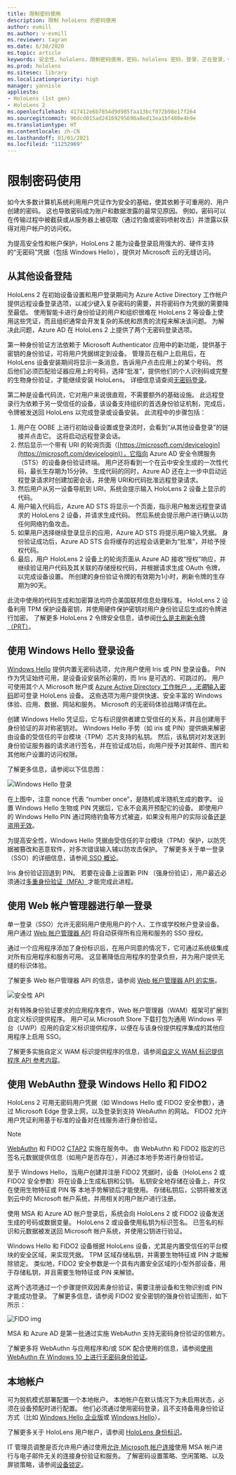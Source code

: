 ```yaml
---
title: 限制密码使用
description: 限制 holoLens 的密码使用
author: evmill
ms.author: v-evmill
ms.reviewer: tagran
ms.date: 6/30/2020
ms.topic: article
keywords: 安全性，hololens，限制密码使用，密码，hololens 密码，登录，正在登录，windows hello，hello，windows 帐户管理器，FIDO2 登录，FIDO 2，WEBAUTHN，本地帐户，hololens 安全
ms.prod: hololens
ms.sitesec: library
ms.localizationpriority: high
manager: yannisle
appliesto:
- HoloLens (1st gen)
- HoloLens 2
ms.openlocfilehash: 417412e6b7854d9d985faa13bcf072b98e17f264
ms.sourcegitcommit: 96dcd015ad24169295690a8ed13ea1bf480e4b9e
ms.translationtype: HT
ms.contentlocale: zh-CN
ms.lasthandoff: 01/01/2021
ms.locfileid: "11252969"
---
```

# 限制密码使用

如今大多数计算机系统利用用户凭证作为安全的基础，使其依赖于可重用的、用户创建的密码。 这也导致密码成为账户和数据泄露的最常见原因。 例如，密码可以在传输过程中被截获或从服务器上被窃取（通过钓鱼或密码喷射攻击）并泄露以获得对用户帐户的访问权。

为提高安全性和帐户保护，HoloLens 2 能为设备登录启用强大的、硬件支持的“无密码”凭据（包括 Windows Hello），提供对 Microsoft 云的无缝访问。 

## 从其他设备登陆

HoloLens 2 在初始设备设置和用户登录期间为 Azure Active Directory 工作帐户提供远程设备登录选项，以减少键入复杂密码的需要，并将密码作为凭据的需要降至最低。 使用智能卡进行身份验证的用户和组织很难在 HoloLens 2 等设备上使用这些凭证，而且组织通常会开发复杂的系统和昂贵的流程来解决该问题。 为解决此问题，Azure AD 在 HoloLens 2 上提供了两个无密码登录选项。 

第一种身份验证方法依赖于 Microsoft Authenticator 应用中的新功能，提供基于密钥的身份验证，可将用户凭据绑定到设备。 管理员在租户上启用后，在 HoloLens 设备安装期间将显示一条消息，告诉用户点击应用上的某个号码。 然后他们必须匹配验证器应用上的号码，选择“批准”，提供他们的个人识别码或完整的生物身份验证，才能继续安装 HoloLens。 详细信息请查阅[无密码登录](https://docs.microsoft.com/azure/active-directory/authentication/howto-authentication-passwordless-phone)。

第二种是设备代码流，它对用户来说很直观，不需要额外的基础设施。  此远程登录行为依赖于另一受信任的设备，该设备支持组织的首选身份验证机制，完成后，令牌被发送回 HoloLens 以完成登录或设备安装。 此流程中的步骤包括：

  1.    用户在 OOBE 上进行初始设备设置或登录流时，会看到“从其他设备登录”的链接并点击它。 这将启动远程登录会话。
  2.    然后显示一个带有 URI 的轮询页面（[https://microsoft.com/devicelogin](https://microsoft.com/devicelogin)），它指向 Azure AD 安全令牌服务（STS）的设备身份验证终端。 用户还将看到一个在云中安全生成的一次性代码，最长生存期为15分钟。 生成代码的同时，Azure AD 还在上一步中启动远程登录请求时创建加密会话，并使用 URI和代码批准远程登录请求。 
  3.    然后用户从另一设备导航到 URI，系统会提示输入 HoloLens 2 设备上显示的代码。 
  4.    用户输入代码后，Azure AD STS 将显示一个页面，指示用户触发远程登录请求的 HoloLens 2 设备，并请求生成代码。 然后系统会提示用户进行确认以防任何网络钓鱼攻击。 
  5.    如果用户选择继续登录显示的应用，Azure AD STS 将提示用户输入凭据。 身份验证成功后，Azure AD STS 会将缓存的远程会话更新为“批准”，并给予授权代码。
  6.    最后，用户 HoloLens 2 设备上的轮询页面从 Azure AD 接收“授权”响应，并继续验证用户代码及其关联的存储授权代码，并根据请求生成 OAuth 令牌，以完成设备设置。 所创建的身份验证令牌的有效期为1小时，刷新令牌的生存期为90天。 

此流中使用的代码生成和加密算法均符合美国联邦信息处理标准。 HoloLens 2 设备利用 TPM 保护设备密钥，并使用硬件保护密钥对用户身份验证后生成的令牌进行加密。 了解更多 HoloLens 2 令牌安全信息，请参阅[什么是主刷新令牌（PRT）](https://docs.microsoft.com/azure/active-directory/devices/concept-primary-refresh-token)。

## 使用 Windows Hello 登录设备

[Windows Hello](https://docs.microsoft.com/windows/security/identity-protection/hello-for-business/hello-identity-verification) 提供内置无密码选项，允许用户使用 Iris 或 PIN 登录设备。 PIN 作为凭证始终可用，是设备设安装所必需的，而 Iris 是可选的、可跳过的。 用户可使用其个人 Microsoft 帐户或 [Azure Active Directory 工作帐户 *，无需*输入密码](https://docs.microsoft.com/azure/active-directory/authentication/concept-authentication-passwordless)即可登录 HoloLens 设备。 这些选项为用户提供快速、安全丰富的 Windows 体验、应用、数据、网站和服务。 Microsoft 的无密码体验战略详情在此。

创建 Windows Hello 凭证后，它与标识提供者建立受信任的关系，并且创建用于身份验证的非对称密钥对。 Windows Hello 手势（如 iris 或 PIN）提供熵来解密由设备的受信任的平台模块（TPM）芯片支持的私钥。 然后，该私钥对对发送到身份验证服务器的请求进行签名，并在验证成功后，向用户授予对其邮件、图片和其他帐户设置的访问权限。 

了解更多信息，请参阅以下信息图：

  ![Windows Hello 登录](images/security-hello-sign-in.png)
  
在上图中，注意 nonce 代表 “number once”，是随机或半随机生成的数字。 设置 Windows Hello 生物或 PIN 凭据后，它永不会离开预配它的设备。 即使用户的 Windows Hello PIN 通过网络钓鱼等方式被盗，如果没有用户的实际设备[还是盗用无效](https://docs.microsoft.com/windows/security/identity-protection/hello-for-business/hello-why-pin-is-better-than-password)。 

为提高安全性，Windows Hello 凭据由受信任的平台模块（TPM）保护，以防凭据被篡改和恶意软件，对多次错误输入辅以防攻击保护。 了解更多关于单一登录 （SSO）的详细信息，请参阅[ SSO 概论](https://docs.microsoft.com/azure/active-directory/manage-apps/what-is-single-sign-on)。

Iris 身份验证回退到 PIN。 若要在设备上设置新 PIN （强身份验证），用户最近必须通过[多重身份验证（MFA）](https://docs.microsoft.com/azure/active-directory/authentication/concept-mfa-howitworks)才能完成此进程。

## 使用 Web 帐户管理器进行单一登录 

单一登录（SSO）允许无密码用户使用用户的个人、工作或学校帐户登录设备。 用户通过 [Web 帐户管理器 API](https://docs.microsoft.com/uwp/api/Windows.Security.Authentication.Web.Provider?view=winrt-19041&preserve-view=true) 将自动获得所有应用和服务的 SSO 授权。

通过一个应用程序添加了身份标识后，在用户同意的情况下，它可通过系统级集成对所有应用程序和服务可用。 这显著降低应用程序的登录负担，并为用户提供无缝的标识体验。

了解更多 Web 帐户管理器 API 的信息，请参阅 [Web 帐户管理器 API 的实施](https://docs.microsoft.com/windows/uwp/security/web-account-manager)。

  ![安全性 API](images/security-api-img.png)
  
对有特殊身份验证要求的应用程序套件，Web 帐户管理器（WAM）框架可扩展到自定义标识提供程序。 用户可从 Microsoft Store 下载打包为通用 Windows 平台（UWP）应用的自定义标识提供程序，以便在与该身份提供程序集成的其他应用程序上启用 SSO。 

了解更多实施自定义 WAM 标识提供程序的信息，请参阅[自定义 WAM 标识提供程序 API 参考内容](https://docs.microsoft.com/uwp/api/Windows.Security.Authentication.Web.Provider?view=winrt-19041&preserve-view=true)。

## 使用 WebAuthn 登录 Windows Hello 和 FIDO2

HoloLens 2 可用无密码用户凭据（如 Windows Hello 或 FIDO2 安全参数），通过 Microsoft Edge 登录上网，以及登录到支持 WebAuthn 的网站。 FIDO2 允许用户凭证利用基于标准的设备对在线服务进行身份验证。

> [!Note] 
> [WebAuthn](https://www.w3.org/TR/webauthn/) 和 FIDO2 [CTAP2](https://fidoalliance.org/specs/fido-v2.0-ps-20190130/fido-client-to-authenticator-protocol-v2.0-ps-20190130.html) 实施在服务中。 由 WebAuthn 和 FIDO2 指定的已签名元数据提供信息（如用户是否存在），并通过本地手势进行身份验证。

至于 Windows Hello，当用户创建并注册 FIDO2 凭据时，设备（HoloLens 2 或 FIDO2 安全参数）将在设备上生成私钥和公钥。 私钥安全地存储在设备上，并仅在使用生物特征或 PIN 等 本地手势解锁后才能使用。 存储私钥后，公钥将被发送到云中的 Microsoft 帐户系统，并用相关的用户账户进行注册。

使用 MSA 和 Azure AD 帐户登录后，系统会向 HoloLens 2 或 FIDO2 设备发送生成的号码或数据变量。 HoloLens 2 或设备使用私钥为标识签名。 已签名的标识和元数据被发送回 Microsoft 帐户系统，并使用公钥进行验证。

Windows Hello 和 FIDO2 设备根据 HoloLens 设备，尤其是内置受信任的平台模块的安全区域，来实现凭据。 TPM 区域存储私钥，并需要生物特征或 PIN 才能解除锁定。 类似地，FIDO2 安全参数是一个具有内置安全区域的小型外部设备，用于存储私钥，并且需要生物特征或 PIN 来解锁。

这两个选项通过一个步骤提供双因素身份验证，需要注册设备和生物识别或 PIN 才能成功登录。 了解更多信息，请参阅 FIDO2 安全密钥的强身份验证图形，如下所示：

  ![FIDO img](images/security-fido2-whfb.png)

MSA 和 Azure AD 是第一批通过实施 WebAuthn 支持无密码身份验证的信赖方。 

了解更多将 WebAuthn 与应用程序和/或 SDK 配合使用的信息，请参阅[使用 WebAuthn 在 Windows 10 上进行无密码身份验证](https://docs.microsoft.com/windows/security/identity-protection/hello-for-business/webauthnapis)。

## 本地帐户

可为脱机模式部署配置一个本地帐户。 本地帐户在默认情况下为未启用状态，必须在设备预配时进行配置。 他们必须通过使用密码登录，且不支持备用身份验证方式（比如 [Windows Hello 企业版](https://docs.microsoft.com/windows/security/identity-protection/hello-for-business/hello-overview)或 [Windows Hello](https://docs.microsoft.com/windows-hardware/design/device-experiences/windows-hello)）。 

了解更多关于 HoloLens 用户帐户，请参阅 [HoloLens 身份标识](https://docs.microsoft.com/hololens/hololens-identity)。 

IT 管理员调整是否允许用户通过使用[允许 Microsoft 帐户连接](https://docs.microsoft.com/windows/client-management/mdm/policy-csp-accounts#accounts-allowmicrosoftaccountconnection)使用 MSA 帐户进行与电子邮件无关的连接身份验证和服务。 了解密码设置策略、空闲策略、以及屏锁策略，请参阅[设备锁定](https://docs.microsoft.com/windows/client-management/mdm/policy-csp-devicelock)。 
